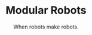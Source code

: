 ---
title: Modular Robots
subtitle: When robots make robots.
layout: menu
modal-id: 1
type: research
img: modularrobots.png
thumbnail: modularrobots-thumbnail.png
alt: image-alt
category: Research
children-category: ModularRobots
link: http://dummy.com
description: Lorem ipsum dolor sit amet, usu cu alterum nominavi lobortis. At duo novum diceret. Tantas apeirian vix et, usu sanctus postulant inciderint ut, populo diceret necessitatibus in vim. Cu eum dicam feugiat noluisse.

---